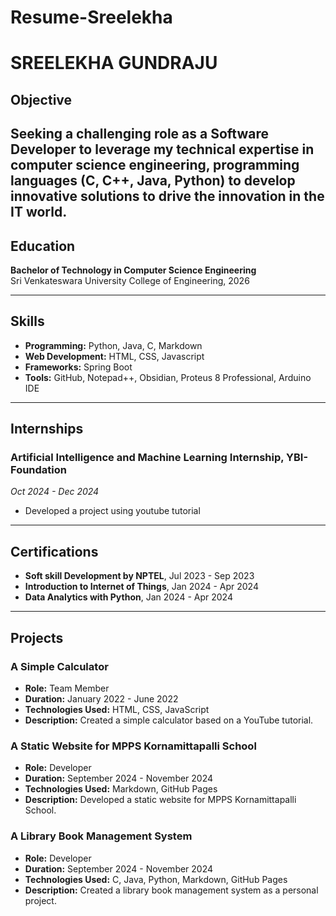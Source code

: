 # Resume-Sreelekha
# SREELEKHA GUNDRAJU

## Objective
Seeking a challenging role as a Software Developer to leverage my technical expertise in computer science engineering, programming languages (C, C++, Java, Python) to develop innovative solutions to drive the innovation in the IT world.
---

## Education
**Bachelor of Technology in Computer Science Engineering**  
Sri Venkateswara University College of Engineering, 2026

---

## Skills
- **Programming:** Python, Java, C, Markdown
- **Web Development:** HTML, CSS, Javascript
- **Frameworks:** Spring Boot
- **Tools:** GitHub, Notepad++, Obsidian, Proteus 8 Professional, Arduino IDE

---

## Internships
### Artificial Intelligence and Machine Learning Internship, YBI-Foundation
*Oct 2024 - Dec 2024*  
- Developed a project using youtube tutorial

---

## Certifications
- **Soft skill Development by NPTEL**, Jul 2023 - Sep 2023
- **Introduction to Internet of Things**, Jan 2024 - Apr 2024
- **Data Analytics with Python**, Jan 2024 - Apr 2024

---

## Projects

### **A Simple Calculator**
* **Role:** Team Member
* **Duration:** January 2022 - June 2022
* **Technologies Used:** HTML, CSS, JavaScript
* **Description:** Created a simple calculator based on a YouTube tutorial.

### **A Static Website for MPPS Kornamittapalli School**
* **Role:** Developer
* **Duration:** September 2024 - November 2024
* **Technologies Used:** Markdown, GitHub Pages
* **Description:** Developed a static website for MPPS Kornamittapalli School.

### **A Library Book Management System**
* **Role:** Developer
* **Duration:** September 2024 - November 2024
* **Technologies Used:** C, Java, Python, Markdown, GitHub Pages
* **Description:** Created a library book management system as a personal project.
